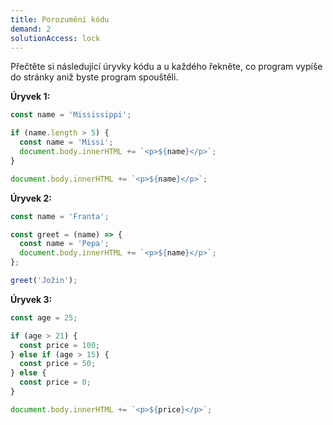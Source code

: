 ```yaml
---
title: Porozumění kódu
demand: 2
solutionAccess: lock
---
```


Přečtěte si následující úryvky kódu a u každého řekněte, co program vypíše do stránky aniž byste program spouštěli.

**Úryvek 1:**

```js
const name = 'Mississippi';

if (name.length > 5) {
  const name = 'Missi';
  document.body.innerHTML += `<p>${name}</p>`;
}

document.body.innerHTML += `<p>${name}</p>`;
```

**Úryvek 2:**

```js
const name = 'Franta';

const greet = (name) => {
  const name = 'Pepa';
  document.body.innerHTML += `<p>${name}</p>`;
};

greet('Jožin');
```

**Úryvek 3:**

```js
const age = 25;

if (age > 21) {
  const price = 100;
} else if (age > 15) {
  const price = 50;
} else {
  const price = 0;
}

document.body.innerHTML += `<p>${price}</p>`;
```
